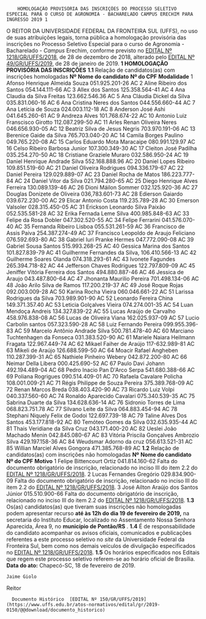         HOMOLOGAÇÃO PROVISÓRIA DAS INSCRIÇÕES DO PROCESSO SELETIVO ESPECIAL PARA O CURSO DE AGRONOMIA - BACHARELADO CAMPUS ERECHIM PARA INGRESSO 2019 1  

 O REITOR DA UNIVERSIDADE FEDERAL DA FRONTEIRA SUL (UFFS), no uso de suas atribuições legais, torna pública a homologação provisória das inscrições no Processo Seletivo Especial para o curso de Agronomia - Bacharelado - *Campus*  Erechim, conforme previsto no [EDITAL Nº 1218/GR/UFFS/2018](https://www.uffs.edu.br/atos-normativos/edital/gr/2018-1218), de 28 de dezembro de 2018, alterado pelo [EDITAL Nº 49/GR/UFFS/2019](https://www.uffs.edu.br/atos-normativos/edital/gr/2019-0049), de 28 de janeiro de 2019.  **1 HOMOLOGAÇÃO PROVISÓRIA DAS INSCRIÇÕES** **1.1**  Relação de candidatos(as) com inscrições homologadas     **Nº**    **Nome do candidato**   **Nº do CPF**   **Modalidade**     1   Afonso Henrique Almeida Souza   051.925.201-26   AC     2   Aline Ribeiro dos Santos   054.144.111-66   AC     3   Allex dos Santos   125.358.564-41   AC     4   Ana Claudia da Silva Freitas   123.662.546.36   AC     5   Ana Cláudia Dickel da Silva   035.831.060-16   AC     6   Ana Cristina Neres dos Santos   044.556.660-44   AC     7   Ana Letícia de Souza   024.003.112-18   AC     8   Anderson José Ashi   041.645.260-61   AC     9   Andreza Alves   101.768.674-22   AC     10   Antonio Luiz Franscisco Girotto   112.087.299-50   AC     11   Arles Renan Oliveira Neres   046.656.930-05   AC     12   Beatriz Silva de Jesus Negris   703.970.191-06   AC     13   Berenice Gaide da Silva   765.703.040-20   AC     14   Camila Borges Paulino   049.765.220-08   AC     15   Carlos Eduardo Mota Maracaipe   080.991.129.97   AC     16   Celso Ribeiro Barbosa Junior   107.300.349-30   AC     17   Cleiton José Padilha   035.254.270-50   AC     18   Cristiane Graziele Muraro   032.586.950-24   AC     19   Daniel Henrique Andrade Silva   552.168.888.96   AC     20   Daniel Lopes Ribeiro   109.851.519-60   AC     21   Daniel Oliveira Rodrigues   094.336.179-67   AC     22   Daniel Pereira   129.029.889-07   AC     23   Daniel Rocha de Matos   186.223.777-84   AC     24   Daniel Vitor da Silva   021.794.280-65   AC     25   Diego Henrique Alves Ferreira   130.089.139-46   AC     26   Dioni Máilon Sommer   032.125.920-36   AC     27   Douglas Donizete de Oliveira   036,783.601-73   AC     28   Edierson Gaiardo   039.672.230-00   AC     29   Elicar Antonio Costa   119.235.789-28   AC     30   Emerson Valsoler   028.315.450-05   AC     31   Erickson Leonardo Silva Paixão   052.535.581-28   AC     32   Erika Fernada Leme Silva   400.985.848-63   AC     33   Felipe da Rosa Dobler   047.302.520-55   AC     34   Felipe Ferrarini   041.576.070-40   AC     35   Fernanda Ribeiro Lisboa   055.531.261-59   AC     36   Francisco de Assis Paiva   254.387.274-49   AC     37   Francisco Leopoldo de Araujo Feliciano   076.592.693-80   AC     38   Gabriel Iuri Pranke Hermes   047.772.090-08   AC     39   Gabriel Sousa Santos   515.993.268-25   AC     40   Gessica Marina dos Santos   101.827.839-79   AC     41   Guilherme Fernandes da Silva,   106.410.566-13   AC     42   Guilherme Soares Olanda   074.318.293-61   AC     43   Ivonete Fagundes   265.394.718-82   AC     44   Jefferson Chaves Rodrigues   122.797.809-09   AC     45   Jeniffer Vitória Ferreira dos Santos   494.880.887-46   AC     46   Jessica de Araujo   043.487.800-64   AC     47   Jhonanta Maurilio Pereira   701.498.134-06   AC     48   João Arilo Silva de Ramos   117.200.219-37   AC     49   José Roque Rojas   092.003.009-28   AC     50   Karina Rocha Vieira   060.046.661-22   AC     51   Larissa Rodrigues da Silva   703.989.901-90   AC     52   Leonardo Fereira China   149.371.357.40   AC     53   Leticia Golçalves Vieira   074.274.001-35   AC     54   Luan Mendoça Andreis   134.327.839-22   AC     55   Lucas Araújo de Carvalho   458.976.838-08   AC     56   Lucas de Oliveira Viana   162.025.937-09   AC     57   Lucio Carbolin santos   057.323.590-28   AC     58   Luiz Fernando Pereira   099.955.396-83   AC     59   Marcelo Antônio Andrade Silva   500.781.478-40   AC     60   Marciano Tuchtenhagen da Fonseca   031.383.520-90   AC     61   Mariele Naiara Heilmann Fragata   122.967.449-74   AC     62   Mikael Faiher de Araújo   117-632.989-81   AC     63   Mikeli de Araújo   126.688.599-50   AC     64   Moacir Rafael Angheben   110.287.399-31   AC     65   Nathiele Pinheiro Webery   042.872.200-80   AC     66   Neimar Della Libera   000.425.690-52   AC     67   Paulo Davi Johann   492.194.489-04   AC     68   Pedro Inacio Pan D'Arco Serpa   541.680.388-66   AC     69   Poliana Rogrigues   090.514.409-01   AC     70   Rafaela Cavalare Policha   108.001.009-21   AC     71   Régis Philippe de Souza Pereira   375.389.768-09   AC     72   Renan Marcos Breda   038.403.420-90   AC     73   Ricardo Luiz Volpi   040.337.560-60   AC     74   Ronaldo Aparecido Cavalari   075.340.539-35   AC     75   Sabrina Duarte da Silva   134.628.636-14   AC     76   Sidronio Torres de Lima   068.823.751.78   AC     77   Silvano Leite da Silva   064.883.454-94   AC     78   Stephani Niquely Felix de Godoi   122.697.739-18   AC     79   Taline Alves Dos Santos   453.177.818-92   AC     80   Temóteo Gomes da Silva   032.635.935-44   AC     81   Thais Veridiane da Silva Cruz   043.171.400-20   AC     82   Ueslei João Machado Menin   042.845.080-67   AC     83   Vitória Priscila Gonçalves Ambrozio Silva   429.197.158-36   AC     84   Weudsmar Adorno da cruz   056.613.521-31   AC     85   Willian Marciel Alves Gongora   471.385.768-89   AC     **1.2**  Relação de candidatos(as) com inscrições não homologadas     **Nº**    **Nome do candidato**   **Nº do CPF**   **Motivo**     1   Felipe Bittencourt Ortiz   041.814.160-62   Falta do documento obrigatório de inscrição, relacionado no inciso III do item 2.2 do [EDITAL Nº 1218/GR/UFFS/2018](https://www.uffs.edu.br/atos-normativos/edital/gr/2018-1218).     2   Lucas Fernandes Gregório   029.834.900-09   Falta do documento obrigatório de inscrição, relacionado no inciso III do item 2.2 do [EDITAL Nº 1218/GR/UFFS/2018](https://www.uffs.edu.br/atos-normativos/edital/gr/2018-1218).     3   José Ailton Araújo dos Santos Júnior   015.510.900-66   Falta do documento obrigatório de inscrição, relacionado no inciso III do item 2.2 do [EDITAL Nº 1218/GR/UFFS/2018](https://www.uffs.edu.br/atos-normativos/edital/gr/2018-1218).     **1.3**  Os(as) candidatos(as) que tiveram suas inscrições não homologadas podem apresentar recurso **até às 12h do dia 19 de fevereiro de 2019,**  na secretaria do Instituto Educar, localizado no Assentamento Nossa Senhora Aparecida, Área 9, no **município de Pontão/RS** . **1.4**  É de responsabilidade do candidato acompanhar os avisos oficiais, comunicados e publicações referentes a este processo seletivo no *site* da Universidade Federal da Fronteira Sul, bem como nos demais veículos de divulgação especificados no [EDITAL Nº 1218/GR/UFFS/2018](https://www.uffs.edu.br/atos-normativos/edital/gr/2018-1218). **1.5**  Os horários especificados nos Editais que regem este processo seletivo referem-se ao horário oficial de Brasília.      **Data do ato:** Chapecó-SC, 18 de fevereiro de 2019.   
 

    Jaime Giolo   
 Reitor 

      Documento Histórico  [EDITAL Nº 150/GR/UFFS/2019](https://www.uffs.edu.br/atos-normativos/edital/gr/2019-0150/@@download/documento_historico)     
      